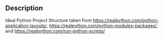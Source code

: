 ## Description
Ideal Python Project Structure taken from https://realpython.com/python-application-layouts/, 
https://realpython.com/python-modules-packages/, and https://realpython.com/run-python-scripts/ 

